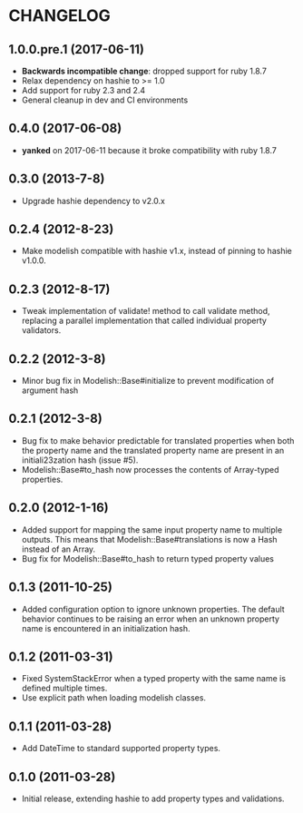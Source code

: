 # CHANGELOG

## 1.0.0.pre.1 (2017-06-11)

* **Backwards incompatible change**: dropped support for ruby 1.8.7
* Relax dependency on hashie to >= 1.0
* Add support for ruby 2.3 and 2.4
* General cleanup in dev and CI environments

## 0.4.0 (2017-06-08)

* **yanked** on 2017-06-11 because it broke compatibility with ruby 1.8.7

## 0.3.0 (2013-7-8)

* Upgrade hashie dependency to v2.0.x

## 0.2.4 (2012-8-23)

* Make modelish compatible with hashie v1.x, instead of pinning to hashie v1.0.0.

## 0.2.3 (2012-8-17)

* Tweak implementation of validate! method to call validate method, replacing a parallel
  implementation that called individual property validators.

## 0.2.2 (2012-3-8)

* Minor bug fix in Modelish::Base#initialize to prevent modification of argument hash

## 0.2.1 (2012-3-8)

* Bug fix to make behavior predictable for translated properties when both the property
  name and the translated property name are present in an initiali23zation hash (issue #5).
* Modelish::Base#to_hash now processes the contents of Array-typed properties.

## 0.2.0 (2012-1-16)

* Added support for mapping the same input property name to multiple outputs. This means that
  Modelish::Base#translations is now a Hash instead of an Array.
* Bug fix for Modelish::Base#to_hash to return typed property values

## 0.1.3 (2011-10-25)

* Added configuration option to ignore unknown properties. The default behavior continues
  to be raising an error when an unknown property name is encountered in an initialization
  hash.

## 0.1.2 (2011-03-31)

* Fixed SystemStackError when a typed property with the same name is defined multiple times.
* Use explicit path when loading modelish classes.

## 0.1.1 (2011-03-28)

* Add DateTime to standard supported property types.

## 0.1.0 (2011-03-28)

* Initial release, extending hashie to add property types and validations.
